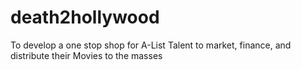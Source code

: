 # death2hollywood
To develop a one stop shop for A-List Talent to market, finance, and distribute their Movies to the masses
